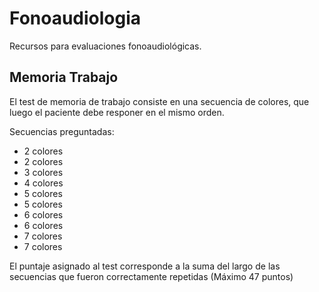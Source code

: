 # Fonoaudiologia
Recursos para evaluaciones fonoaudiológicas.

## Memoria Trabajo

El test de memoria de trabajo consiste en una secuencia de colores, que luego el paciente debe responer en el mismo orden.

Secuencias preguntadas:
* 2 colores
* 2 colores
* 3 colores
* 4 colores
* 5 colores
* 5 colores
* 6 colores
* 6 colores
* 7 colores
* 7 colores

El puntaje asignado al test corresponde a la suma del largo de las secuencias que fueron correctamente repetidas (Máximo 47 puntos)
